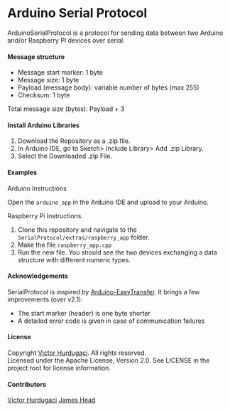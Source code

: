 Arduino Serial Protocol
======

ArduinoSerialProtocol is a protocol for sending data between two Arduino and/or Raspberry PI devices over serial.

#### Message structure

- Message start marker: 1 byte
- Message size: 1 byte
- Payload (message body): variable number of bytes (max 255)
- Checksum: 1 byte

Total message size (bytes): Payload + 3

#### Install Arduino Libraries

1. Download the Repository as a .zip file. 
2. In Arduino IDE, go to Sketch> Include Library> Add .zip Library.
3. Select the Downloaded .zip File.

#### Examples

Arduino Instructions

Open the `arduino_app` in the Arduino IDE and upload to your Arduino.  

Raspberry Pi Instructions

1. Clone this repository and navigate to the `SerialProtocol/extras/raspberry_app` folder. 
2. Make the file `raspberry_app.cpp`
3. Run the new file.  You should see the two devices exchanging a data structure with different numeric types.

#### Acknowledgements

SerialProtocol is inspired by [Arduino-EasyTransfer](https://github.com/madsci1016/Arduino-EasyTransfer). It brings a few improvements (over v2.1):

- The start marker (header) is one byte shorter
- A detailed error code is given in case of communication failures

#### License

Copyright [Victor Hurdugaci](http://victorhurdugaci.com). All rights reserved.  
Licensed under the Apache License, Version 2.0. See LICENSE in the project root for license information.

#### Contributors
[Victor Hurdugaci](http://victorhurdugaci.com)
[James Head](https://github.com/headHUB)
